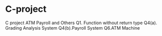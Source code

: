 # C-project
C project ATM Payroll and Others
Q1. Function without return type
Q4(a). Grading Analysis System
Q4(b).Payroll System
Q6.ATM Machine
